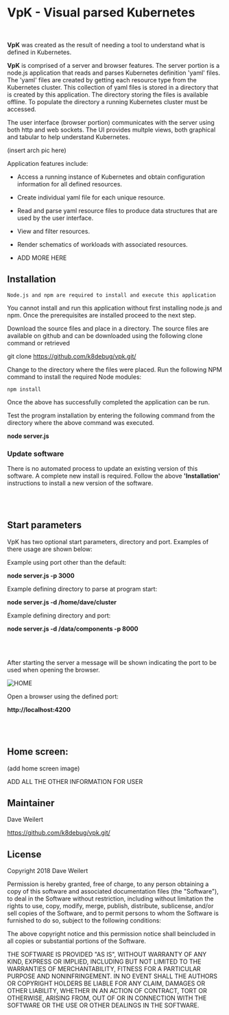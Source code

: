 # VpK - Visual parsed Kubernetes 
<br>

<b>VpK</b> was created as the result of needing a tool to understand what is defined in Kubernetes.

<b>VpK</b> is comprised of a server and browser features.  The server portion is a node.js application that reads and parses Kubernetes definition 'yaml' files.  The 'yaml' files are created by getting each resource type from the Kubernetes cluster. This collection of yaml files is stored in a directory that is created by this application.  The directory storing the files is available offline.  To populate the directory a running Kubernetes cluster must be accessed.


The user interface (browser portion) communicates with the server using both http and web sockets. The UI provides multple views, both graphical and tabular to help understand Kubernetes.


(insert arch pic here)

Application features include:

- Access a running instance of Kubernetes and obtain configuration information for all defined resources. 
- Create individual yaml file for each unique resource. 
- Read and parse yaml resource files to produce data structures that are used by the user interface. 
- View and filter resources.
- Render schematics of workloads with associated resources. 
 
- ADD MORE HERE

	


## Installation

	
	Node.js and npm are required to install and execute this application
	

You cannot install and run this application without first installing node.js and npm.  Once the prerequisites are installed proceed to the next step. 

Download the source files and place in a directory.  The source files are available on github and can be downloaded using the following clone command or retrieved 

git clone https://github.com/k8debug/vpk.git/ 

Change to the directory where the files were placed. Run the following 
NPM command to install the required Node modules:

	npm install

Once the above has successfully completed the application can be run.  

Test the program installation by entering the following command from the directory where the above command was executed.

<b>

node server.js   
</b> 

### Update software

There is no automated process to update an existing version of this software.   A complete new install is required.  Follow the above <b>'Installation'</b> instructions to install a new version of the software.

<br><br>

## Start parameters

VpK has two optional start parameters, directory and port. Examples of there usage are shown below:  

Example using port other than the default:

<b>
node server.js  -p 3000   
</b> 

Example defining directory to parse at program start:

<b>
node server.js  -d /home/dave/cluster   <fully defined directory / path>
</b> 


Example defining directory and port:

<b>
node server.js  -d /data/components -p 8000
</b> 

<br><br>

After starting the server a message will be shown indicating the port to be used when opening the browser.  

![HOME](https://github.com/IBM-ICP-CoC/VpK/raw/master/docimages/splash2.png)

Open a browser using the defined port:

<b>
http://localhost:4200 
</b> 

<br><br>


## Home screen:


(add home screen image)


ADD ALL THE OTHER INFORMATION FOR USER


## Maintainer

Dave Weilert

https://github.com/k8debug/vpk.git/ 

## License

Copyright 2018 Dave Weilert

Permission is hereby granted, free of charge, to any person obtaining a copy of this software and associated documentation files (the
"Software"), to deal in the Software without restriction, including without limitation the rights to use, copy, modify, merge, publish,
distribute, sublicense, and/or sell copies of the Software, and to permit persons to whom the Software is furnished to do so, subject to
the following conditions:

The above copyright notice and this permission notice shall beincluded in all copies or substantial portions of the Software.

THE SOFTWARE IS PROVIDED "AS IS", WITHOUT WARRANTY OF ANY KIND, EXPRESS OR IMPLIED, INCLUDING BUT NOT LIMITED TO THE WARRANTIES OF
MERCHANTABILITY, FITNESS FOR A PARTICULAR PURPOSE AND NONINFRINGEMENT. IN NO EVENT SHALL THE AUTHORS OR COPYRIGHT HOLDERS BE
LIABLE FOR ANY CLAIM, DAMAGES OR OTHER LIABILITY, WHETHER IN AN ACTION OF CONTRACT, TORT OR OTHERWISE, ARISING FROM, OUT OF OR IN CONNECTION
WITH THE SOFTWARE OR THE USE OR OTHER DEALINGS IN THE SOFTWARE.
